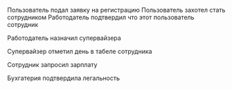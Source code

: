 
Пользователь подал заявку на регистрацию
Пользователь захотел стать сотрудником
Работодатель подтвердил что этот пользователь сотрудник

Работодатель назначил супервайзера

Супервайзер отметил день в табеле сотрудника

Сотрудник запросил зарплату

Бухгатерия подтвердила легальность

